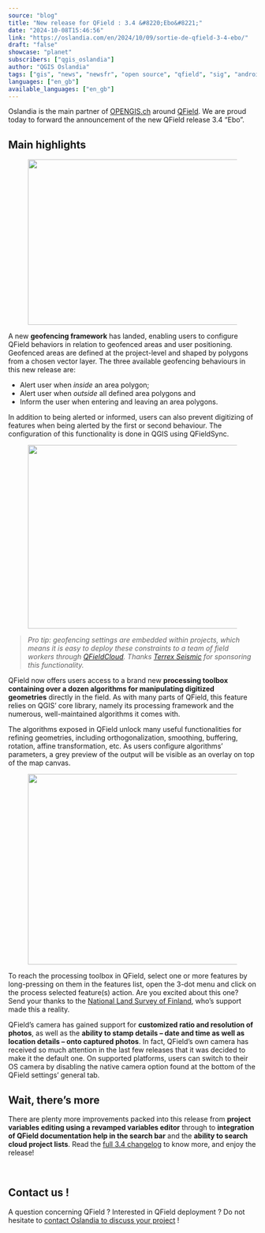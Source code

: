 ```yaml
---
source: "blog"
title: "New release for QField : 3.4 &#8220;Ebo&#8221;"
date: "2024-10-08T15:46:56"
link: "https://oslandia.com/en/2024/10/09/sortie-de-qfield-3-4-ebo/"
draft: "false"
showcase: "planet"
subscribers: ["qgis_oslandia"]
author: "QGIS Oslandia"
tags: ["gis", "news", "newsfr", "open source", "qfield", "sig", "android", "annonce", "apple", "mobile", "opengis.ch", "qfield", "qgis", "survey", "terrain"]
languages: ["en_gb"]
available_languages: ["en_gb"]
---
```


<p>Oslandia is the main partner of <a href="https://opengis.ch">OPENGIS.ch</a> around <a href="https://qfield.org">QField</a>. We are proud today to forward the announcement of the new QField release 3.4 “Ebo”.</p>
<h2 class="wp-block-heading">Main highlights</h2>
<figure class="wp-block-image size-large"><img alt="" class="wp-image-15064 aligncenter" height="335" src="/img/subscribers/qgis_oslandia/sortie-de-qfield-3-4-ebo/34.webp" tabindex="0" width="549"/></figure>
<p>A new <strong>geofencing framework</strong> has landed, enabling users to configure QField behaviors in relation to geofenced areas and user positioning. Geofenced areas are defined at the project-level and shaped by polygons from a chosen vector layer. The three available geofencing behaviours in this new release are:</p>
<ul class="wp-block-list">
<li>Alert user when <em>inside</em> an area polygon;</li>
<li>Alert user when <em>outside</em> all defined area polygons and</li>
<li>Inform the user when entering and leaving an area polygons.</li>
</ul>
<p>In addition to being alerted or informed, users can also prevent digitizing of features when being alerted by the first or second behaviour. The configuration of this functionality is done in QGIS using QFieldSync.</p>
<figure class="wp-block-image size-full"><img alt="" class="wp-image-15065 aligncenter" height="372" src="/img/subscribers/qgis_oslandia/sortie-de-qfield-3-4-ebo/geofencing_settings.webp" tabindex="0" width="561"/></figure>
<blockquote class="wp-block-quote is-layout-flow wp-block-quote-is-layout-flow"><p><em><span style="margin: 0px; padding: 0px;">Pro tip: geofencing settings are embedded within projects, which means it is easy to deploy these constraints to a team of field workers through <a href="https://qfield.cloud/" rel="noopener" target="_blank">QFieldCloud</a>. Thanks <a href="https://www.terrexseismic.com/" rel="noopener" target="_blank">Terrex Seismic</a> for sponsoring</span> this functionality.</em></p></blockquote>
<p>QField now offers users access to a brand new <strong>processing toolbox containing over a dozen algorithms </strong><span style="margin: 0px; padding: 0px;"><strong>for manipulating digitized geometries</strong> directly </span>in the field. As with many parts of QField, this feature relies on QGIS’ core library, namely its processing framework and the numerous, well-maintained algorithms it comes with.</p>
<p>The algorithms exposed in QField unlock many useful functionalities for refining geometries, including orthogonalization, smoothing, buffering, rotation, affine transformation, etc. As users configure algorithms’ parameters, a grey preview of the output will be visible as an overlay on top of the map canvas.</p>
<figure class="wp-block-image size-full"><img alt="" class="wp-image-15066 aligncenter" height="386" src="/img/subscribers/qgis_oslandia/sortie-de-qfield-3-4-ebo/ortho_alg.webp" tabindex="0" width="750"/></figure>
<p>To reach the processing toolbox in QField, select one or more features by long-pressing on them in the features list, open the 3-dot menu and click on the process selected feature(s) action. Are you excited about this one? Send your thanks to the <a href="https://www.maanmittauslaitos.fi/">National Land Survey of Finland</a>, who’s support made this a reality.</p>
<p>QField’s camera has gained support for <strong>customized ratio and resolution of photos</strong>, as well as the <strong>ability to stamp details – date and time as well as location details – onto captured photos</strong>. In fact, QField’s own camera has received so much attention in the last few releases that it was decided to make it the default one. On supported platforms, users can switch to their OS camera by disabling the native camera option found at the bottom of the QField settings’ general tab.</p>
<h2 class="wp-block-heading">Wait, there’s more</h2>
<p>There are plenty more improvements packed into this release from <strong>project variables editing using a revamped variables editor</strong> through to <strong>integration of QField documentation help in the search bar</strong> and the <strong>ability to search cloud project lists</strong>. Read the <a href="https://github.com/opengisch/QField/releases/tag/v3.4.0">full 3.4 changelog</a> to know more, and enjoy the release!</p>
<p> </p>
<h2>Contact us !</h2>
<p>A question concerning QField ? Interested in QField deployment ? Do not hesitate to <a href="mailto://infos+qfield@oslandia.com">contact Oslandia to discuss your project</a> !</p>
<p> </p>
